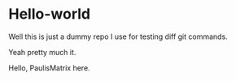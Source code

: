 # Hello-world
Well this is just a dummy repo I use for testing diff git commands.

Yeah pretty much it.

Hello, PaulisMatrix here.

